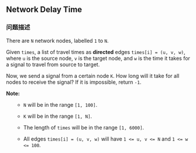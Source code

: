 ## Network Delay Time  
### 问题描述

There are `N` network nodes, labelled `1` to `N`.



Given `times`, a list of travel times as **directed** edges `times[i] = (u, v, w)`, where `u` is the source node, `v` is the target node, and `w` is the time it takes for a signal to travel from source to target.



Now, we send a signal from a certain node `K`.  How long will it take for all nodes to receive the signal?  If it is impossible, return `-1`.


**Note:**<br>
<ol>
- `N` will be in the range `[1, 100]`.
- `K` will be in the range `[1, N]`.
- The length of `times` will be in the range `[1, 6000]`.
- All edges `times[i] = (u, v, w)` will have `1 <= u, v <= N` and `1 <= w <= 100`.
</ol>

